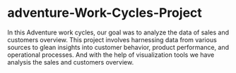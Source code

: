 # adventure-Work-Cycles-Project
In this Adventure work cycles, our goal was to analyze the data of sales and customers overview.
This project involves harnessing data from various sources to glean insights into customer behavior, product performance, and operational processes.
And with the help of visualization tools we have analysis the sales and customers overview.
